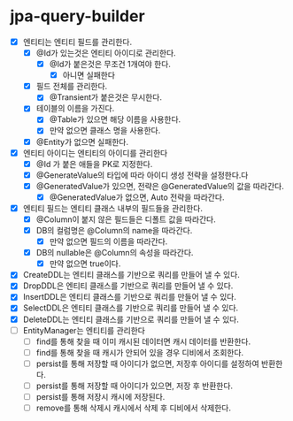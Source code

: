 # jpa-query-builder

- [X] 엔티티는 엔티티 필드를 관리한다.
    - [X] @Id가 있는것은 엔티티 아이디로 관리한다.
        - [X] @Id가 붙은것은 무조건 1개여야 한다.
            - [X] 아니면 실패한다
    - [X] 필드 전체를 관리한다.
        - [X] @Transient가 붙은것은 무시한다.
    - [X] 테이블의 이름을 가진다.
        - [X] @Table가 있으면 해당 이름을 사용한다.
        - [X] 만약 없으면 클래스 명을 사용한다.
    - [X] @Entity가 없으면 실패한다.
- [X] 엔티티 아이디는 엔티티의 아이디를 관리한다
    - [X] @Id 가 붙은 애들을 PK로 지정한다.
    - [X] @GenerateValue의 타입에 따라 아이디 생성 전략을 설정한다.다
    - [X] @GeneratedValue가 있으면, 전략은 @GeneratedValue의 값을 따라간다.
        - [X] @GeneratedValue가 없으면, Auto 전략을 따라간다.
- [X] 엔티티 필드는 엔티티 클래스 내부의 필드들을 관리한다.
    - [X] @Column이 붙지 않은 필드들은 디폴트 값을 따라간다.
    - [X] DB의 컬럼명은 @Column의 name을 따라간다.
        - [X] 만약 없으면 필드의 이름을 따라간다.
    - [X] DB의 nullable은 @Column의 속성을 따라간다.
        - [X] 만약 없으면 true이다.
- [X] CreateDDL는 엔티티 클래스를 기반으로 쿼리를 만들어 낼 수 있다.
- [X] DropDDL은 엔티티 클래스를 기반으로 쿼리를 만들어 낼 수 있다.
- [X] InsertDDL은 엔티티 클래스를 기반으로 쿼리를 만들어 낼 수 있다.
- [X] SelectDDL은 엔티티 클래스를 기반으로 쿼리를 만들어 낼 수 있다.
- [X] DeleteDDL는 엔티티 클래스를 기반으로 쿼리를 만들어 낼 수 있다.
- [ ] EntityManager는 엔티티를 관리한다
  - [ ] find를 통해 찾을 때 이미 캐시된 데이터면 캐시 데이터를 반환한다.
  - [ ] find를 통해 찾을 때 캐시가 안되어 있을 경우 디비에서 조회한다.
  - [ ] persist를 통해 저장할 때 아이디가 없으면, 저장후 아이디를 설정하여 반환한다.
  - [ ] persist를 통해 저장할 때 아이디가 있으면, 저장 후 반환한다.
  - [ ] persist를 통해 저장시 캐시에 저장된다.
  - [ ] remove를 통해 삭제시 캐시에서 삭제 후 디비에서 삭제한다.